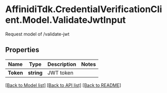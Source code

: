 # AffinidiTdk.CredentialVerificationClient.Model.ValidateJwtInput
Request model of /validate-jwt

## Properties

Name | Type | Description | Notes
------------ | ------------- | ------------- | -------------
**Token** | **string** | JWT token | 

[[Back to Model list]](../README.md#documentation-for-models) [[Back to API list]](../README.md#documentation-for-api-endpoints) [[Back to README]](../README.md)

